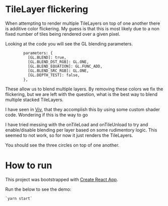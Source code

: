 # TileLayer flickering

When attempting to render multiple TileLayers on top of one another there is additive color
flickering. My guess is that this is most likely due to a non fixed number of tiles being
rendered over a given pixel.  

Looking at the code you will see the GL blending parameters.

```
        parameters: {
          [GL.BLEND]: true,
          [GL.BLEND_DST_RGB]: GL.ONE,
          [GL.BLEND_EQUATION]: GL.FUNC_ADD,
          [GL.BLEND_SRC_RGB]: GL.ONE,
          [GL.DEPTH_TEST]: false,
        },
```

These allow us to blend multiple layers.  By removing these colors we fix the flickering,
but we are left with the question, what is the best way to blend multiple stacked TileLayers.

I have seen in [Viv](https://github.com/hms-dbmi/viv), that they accomplish this by using
some custom shader code. Wondering if this is the way to go

I have tried messing with the onTileLoad and onTileUnload to try and enable/disable
blending per layer based on some rudimentory logic.  This seemed to not work, so for
now it just renders the TileLayers.

You should see the three circles on top of one another.

# How to run

This project was bootstrapped with [Create React App](https://github.com/facebook/create-react-app).

Run the below to see the demo:

    `yarn start`
